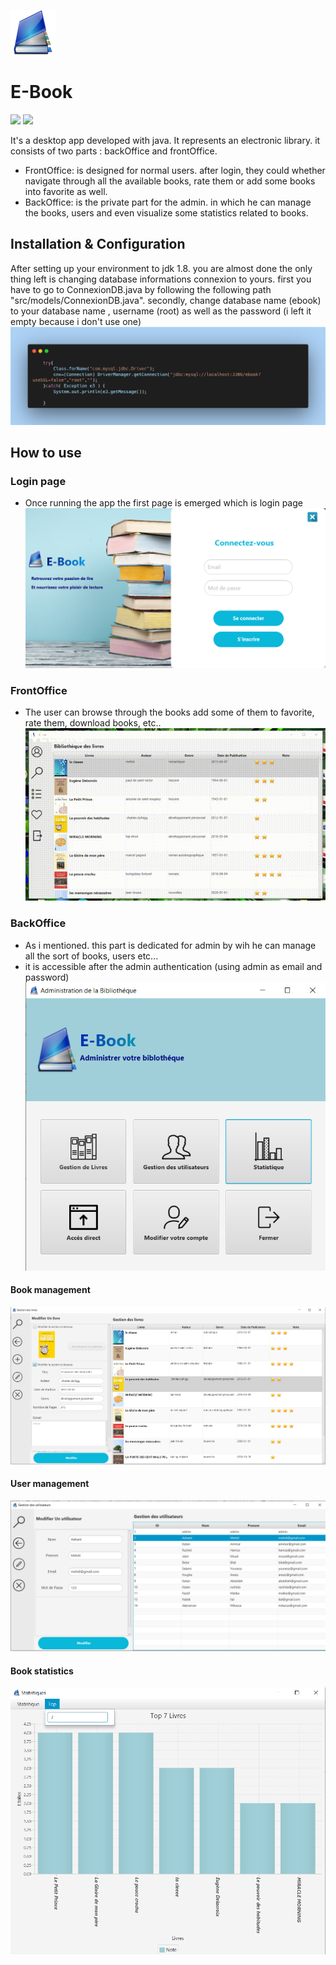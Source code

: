 ![](images/book.png)

# E-Book

![](https://img.shields.io/badge/Java-Fx-orange) ![](https://img.shields.io/badge/Java-Fx-orange)

It's a desktop app developed with java. It represents an electronic library. it consists of two parts : backOffice and frontOffice.

- FrontOffice: is designed for normal users. after login, they could whether navigate through all the available books, rate them or add some books into favorite as well.
- BackOffice: is the private part for the admin. in which he can manage the books, users and even visualize some statistics related to books.

## Installation & Configuration

After setting up your environment to jdk 1.8. you are almost done the only thing left is changing database informations connexion to yours. first you have to go to ConnexionDB.java by following the following path "src/models/ConnexionDB.java". secondly, change database name (ebook) to your database name , username (root) as well as the password (i left it empty because i don't use one)
![](images/connexionDB.png)

## How to use
### Login page
- Once running the app the first page is emerged which is login page
![](images/loginpage.png)

### FrontOffice
- The user can browse through the books add some of them to favorite, rate them, download books, etc..
![](images/browsing.gif)

### BackOffice
- As i mentioned. this part is dedicated for admin by wih he can manage all the sort of books, users etc...
- it is accessible after the admin authentication (using admin as email and password)
![](images/dashbord.png)
#### Book management
![](images/editBook.png)
#### User management
![](images/edituser.png)
#### Book statistics
![](images/statitics.png)
